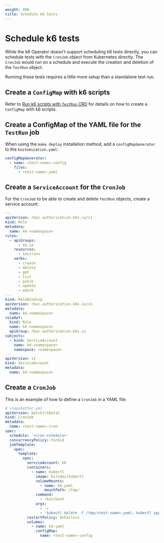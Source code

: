 ```yaml
---
weight: 400
title: Schedule k6 tests
---
```


# Schedule k6 tests

While the k6 Operator doesn't support scheduling k6 tests directly, you can schedule tests with the `CronJob` object from Kubernetes directly. The `CronJob` would run on a schedule and execute the creation and deletion of the `TestRun` object.

Running these tests requires a little more setup than a standalone test run.

## Create a `ConfigMap` with k6 scripts

Refer to [Run k6 scripts with `TestRun` CRD](https://grafana.com/docs/k6/<K6_VERSION>/set-up/set-up-distributed-k6/usage/executing-k6-scripts-with-testrun-crd/) for details on how to create a `ConfigMap` with k6 scripts.

## Create a ConfigMap of the YAML file for the `TestRun` job

<!-- TODO: add a proper description for default installations: for bundle & Helm  -->

When using the `make deploy` installation method, add a `configMapGenerator` to the `kustomization.yaml`:

```yaml
configMapGenerator:
  - name: <test-name>-config
    files:
      - <test-name>.yaml
```

## Create a `ServiceAccount` for the `CronJob`

For the `CronJob` to be able to create and delete `TestRun` objects, create a service account:

```yaml
---
apiVersion: rbac.authorization.k8s.io/v1
kind: Role
metadata:
  name: k6-<namespace>
rules:
  - apiGroups:
      - k6.io
    resources:
      - testruns
    verbs:
      - create
      - delete
      - get
      - list
      - patch
      - update
      - watch
---
kind: RoleBinding
apiVersion: rbac.authorization.k8s.io/v1
metadata:
  name: k6-<namespace>
roleRef:
  kind: Role
  name: k6-<namespace>
  apiGroup: rbac.authorization.k8s.io
subjects:
  - kind: ServiceAccount
    name: k6-<namespace>
    namespace: <namespace>
---
apiVersion: v1
kind: ServiceAccount
metadata:
  name: k6-<namespace>
```

## Create a `CronJob`

This is an example of how to define a `CronJob` in a YAML file:

```yaml
# snapshotter.yml
apiVersion: batch/v1beta1
kind: CronJob
metadata:
  name: <test-name>-cron
spec:
  schedule: '<cron-schedule>'
  concurrencyPolicy: Forbid
  jobTemplate:
    spec:
      template:
        spec:
          serviceAccount: k6
          containers:
            - name: kubectl
              image: bitnami/kubectl
              volumeMounts:
                - name: k6-yaml
                  mountPath: /tmp/
              command:
                - /bin/bash
              args:
                - -c
                - 'kubectl delete -f /tmp/<test-name>.yaml; kubectl apply -f /tmp/<test-name>.yaml'
          restartPolicy: OnFailure
          volumes:
            - name: k6-yaml
              configMap:
                name: <test-name>-config
```
